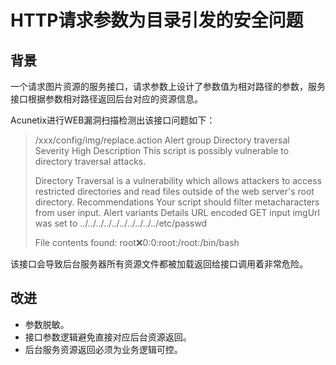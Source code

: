 # HTTP请求参数为目录引发的安全问题

## 背景

一个请求图片资源的服务接口，请求参数上设计了参数值为相对路径的参数，服务接口根据参数相对路径返回后台对应的资源信息。

Acunetix进行WEB漏洞扫描检测出该接口问题如下：

> /xxx/config/img/replace.action
> Alert group	Directory traversal
> Severity	High
> Description	This script is possibly vulnerable to directory traversal attacks.
> 
> Directory Traversal is a vulnerability which allows attackers to access restricted directories and read files outside of the web server's root directory.
> Recommendations	Your script should filter metacharacters from user input.
> Alert variants
> Details	URL encoded GET input imgUrl was set to ../../../../../../../../../../etc/passwd
> 
> File contents found:
> root:x:0:0:root:/root:/bin/bash

该接口会导致后台服务器所有资源文件都被加载返回给接口调用着非常危险。

## 改进
- 参数脱敏。
- 接口参数逻辑避免直接对应后台资源返回。
- 后台服务资源返回必须为业务逻辑可控。
